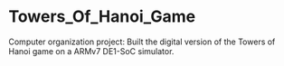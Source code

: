 # Towers_Of_Hanoi_Game
Computer organization project: Built the digital version of the Towers of Hanoi game on a ARMv7 DE1-SoC simulator.
